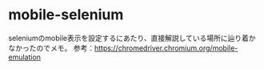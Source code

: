 # mobile-selenium

seleniumのmobile表示を設定するにあたり、直接解説している場所に辿り着かなかったのでメモ。
参考：https://chromedriver.chromium.org/mobile-emulation
